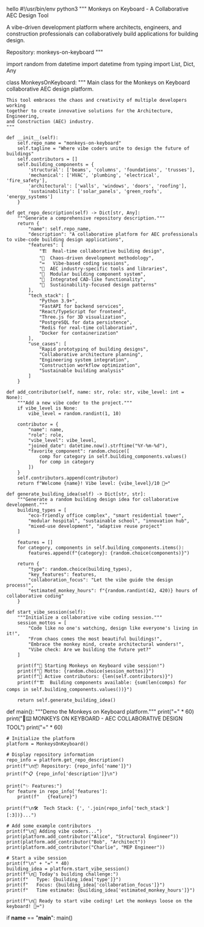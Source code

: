 hello
#!/usr/bin/env python3
"""
Monkeys on Keyboard - A Collaborative AEC Design Tool

A vibe-driven development platform where architects, engineers, and construction
professionals can collaboratively build applications for building design.

Repository: monkeys-on-keyboard
"""

import random
from datetime import datetime
from typing import List, Dict, Any

class MonkeysOnKeyboard:
    """
    Main class for the Monkeys on Keyboard collaborative AEC design platform.
    
    This tool embraces the chaos and creativity of multiple developers working
    together to create innovative solutions for the Architecture, Engineering,
    and Construction (AEC) industry.
    """
    
    def __init__(self):
        self.repo_name = "monkeys-on-keyboard"
        self.tagline = "Where vibe coders unite to design the future of buildings"
        self.contributors = []
        self.building_components = {
            'structural': ['beams', 'columns', 'foundations', 'trusses'],
            'mechanical': ['HVAC', 'plumbing', 'electrical', 'fire_safety'],
            'architectural': ['walls', 'windows', 'doors', 'roofing'],
            'sustainability': ['solar_panels', 'green_roofs', 'energy_systems']
        }
        
    def get_repo_description(self) -> Dict[str, Any]:
        """Generate a comprehensive repository description."""
        return {
            "name": self.repo_name,
            "description": "A collaborative platform for AEC professionals to vibe-code building design applications",
            "features": [
                "🏗️  Real-time collaborative building design",
                "🐒  Chaos-driven development methodology",
                "⌨️   Vibe-based coding sessions",
                "🏢  AEC industry-specific tools and libraries",
                "🔧  Modular building component system",
                "📐  Integrated CAD-like functionality",
                "🌱  Sustainability-focused design patterns"
            ],
            "tech_stack": [
                "Python 3.9+",
                "FastAPI for backend services",
                "React/TypeScript for frontend",
                "Three.js for 3D visualization",
                "PostgreSQL for data persistence",
                "Redis for real-time collaboration",
                "Docker for containerization"
            ],
            "use_cases": [
                "Rapid prototyping of building designs",
                "Collaborative architecture planning",
                "Engineering system integration",
                "Construction workflow optimization",
                "Sustainable building analysis"
            ]
        }
    
    def add_contributor(self, name: str, role: str, vibe_level: int = None):
        """Add a new vibe coder to the project."""
        if vibe_level is None:
            vibe_level = random.randint(1, 10)
        
        contributor = {
            "name": name,
            "role": role,
            "vibe_level": vibe_level,
            "joined_date": datetime.now().strftime("%Y-%m-%d"),
            "favorite_component": random.choice([
                comp for category in self.building_components.values() 
                for comp in category
            ])
        }
        self.contributors.append(contributor)
        return f"Welcome {name}! Vibe level: {vibe_level}/10 🐒⌨️"
    
    def generate_building_idea(self) -> Dict[str, str]:
        """Generate a random building design idea for collaborative development."""
        building_types = [
            "eco-friendly office complex", "smart residential tower",
            "modular hospital", "sustainable school", "innovation hub",
            "mixed-use development", "adaptive reuse project"
        ]
        
        features = []
        for category, components in self.building_components.items():
            features.append(f"{category}: {random.choice(components)}")
        
        return {
            "type": random.choice(building_types),
            "key_features": features,
            "collaboration_focus": "Let the vibe guide the design process!",
            "estimated_monkey_hours": f"{random.randint(42, 420)} hours of collaborative coding"
        }
    
    def start_vibe_session(self):
        """Initialize a collaborative vibe coding session."""
        session_mottos = [
            "Code like no one's watching, design like everyone's living in it!",
            "From chaos comes the most beautiful buildings!",
            "Embrace the monkey mind, create architectural wonders!",
            "Vibe check: Are we building the future yet?"
        ]
        
        print(f"🚀 Starting Monkeys on Keyboard vibe session!")
        print(f"📝 Motto: {random.choice(session_mottos)}")
        print(f"👥 Active contributors: {len(self.contributors)}")
        print(f"🏗️  Building components available: {sum(len(comps) for comps in self.building_components.values())}")
        
        return self.generate_building_idea()

def main():
    """Demo the Monkeys on Keyboard platform."""
    print("=" * 60)
    print("🐒⌨️  MONKEYS ON KEYBOARD - AEC COLLABORATIVE DESIGN TOOL")
    print("=" * 60)
    
    # Initialize the platform
    platform = MonkeysOnKeyboard()
    
    # Display repository information
    repo_info = platform.get_repo_description()
    print(f"\n📦 Repository: {repo_info['name']}")
    print(f"📋 {repo_info['description']}\n")
    
    print("✨ Features:")
    for feature in repo_info['features']:
        print(f"   {feature}")
    
    print(f"\n🛠️  Tech Stack: {', '.join(repo_info['tech_stack'][:3])}...")
    
    # Add some example contributors
    print(f"\n👥 Adding vibe coders...")
    print(platform.add_contributor("Alice", "Structural Engineer"))
    print(platform.add_contributor("Bob", "Architect")) 
    print(platform.add_contributor("Charlie", "MEP Engineer"))
    
    # Start a vibe session
    print(f"\n" + "=" * 40)
    building_idea = platform.start_vibe_session()
    print(f"\n🏢 Today's building challenge:")
    print(f"   Type: {building_idea['type']}")
    print(f"   Focus: {building_idea['collaboration_focus']}")
    print(f"   Time estimate: {building_idea['estimated_monkey_hours']}")
    
    print(f"\n🎯 Ready to start vibe coding! Let the monkeys loose on the keyboard! 🐒⌨️")

if __name__ == "__main__":
    main()